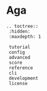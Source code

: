 # Aga

```{eval-rst}
.. toctree::
 :hidden:
 :maxdepth: 1

 tutorial
 config
 advanced
 score
 reference
 cli
 development
 license
```

```{include} ../README.md

```

